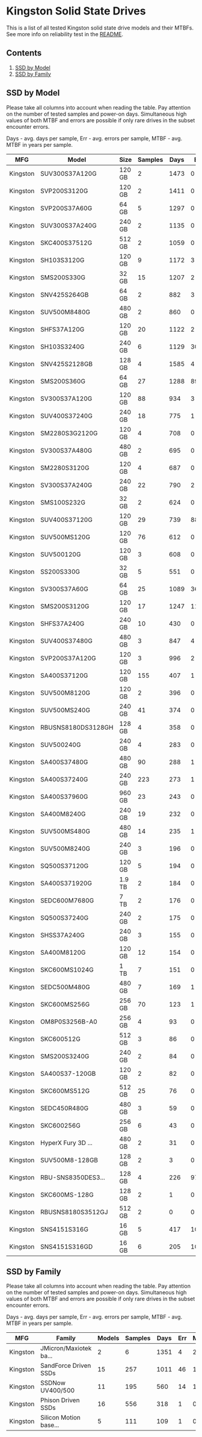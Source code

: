 Kingston Solid State Drives
===========================

This is a list of all tested Kingston solid state drive models and their MTBFs. See
more info on reliability test in the [README](https://github.com/bsdhw/SMART).

Contents
--------

1. [ SSD by Model  ](#ssd-by-model)
2. [ SSD by Family ](#ssd-by-family)

SSD by Model
------------

Please take all columns into account when reading the table. Pay attention on the
number of tested samples and power-on days. Simultaneous high values of both MTBF
and errors are possible if only rare drives in the subset encounter errors.

Days - avg. days per sample,
Err  - avg. errors per sample,
MTBF - avg. MTBF in years per sample.

| MFG       | Model              | Size   | Samples | Days  | Err   | MTBF |
|-----------|--------------------|--------|---------|-------|-------|------|
| Kingston  | SUV300S37A120G     | 120 GB | 2       | 1473  | 0     | 4.04   |
| Kingston  | SVP200S3120G       | 120 GB | 2       | 1411  | 0     | 3.87   |
| Kingston  | SVP200S37A60G      | 64 GB  | 5       | 1297  | 0     | 3.56   |
| Kingston  | SUV300S37A240G     | 240 GB | 2       | 1135  | 0     | 3.11   |
| Kingston  | SKC400S37512G      | 512 GB | 2       | 1059  | 0     | 2.90   |
| Kingston  | SH103S3120G        | 120 GB | 9       | 1172  | 3     | 2.83   |
| Kingston  | SMS200S330G        | 32 GB  | 15      | 1207  | 2     | 2.40   |
| Kingston  | SNV425S264GB       | 64 GB  | 2       | 882   | 3     | 2.40   |
| Kingston  | SUV500M8480G       | 480 GB | 2       | 860   | 0     | 2.36   |
| Kingston  | SHFS37A120G        | 120 GB | 20      | 1122  | 2     | 2.32   |
| Kingston  | SH103S3240G        | 240 GB | 6       | 1129  | 302   | 2.29   |
| Kingston  | SNV425S2128GB      | 128 GB | 4       | 1585  | 4     | 2.15   |
| Kingston  | SMS200S360G        | 64 GB  | 27      | 1288  | 89    | 2.12   |
| Kingston  | SV300S37A120G      | 120 GB | 88      | 934   | 3     | 2.11   |
| Kingston  | SUV400S37240G      | 240 GB | 18      | 775   | 1     | 2.00   |
| Kingston  | SM2280S3G2120G     | 120 GB | 4       | 708   | 0     | 1.94   |
| Kingston  | SV300S37A480G      | 480 GB | 2       | 695   | 0     | 1.91   |
| Kingston  | SM2280S3120G       | 120 GB | 4       | 687   | 0     | 1.88   |
| Kingston  | SV300S37A240G      | 240 GB | 22      | 790   | 2     | 1.88   |
| Kingston  | SMS100S232G        | 32 GB  | 2       | 624   | 0     | 1.71   |
| Kingston  | SUV400S37120G      | 120 GB | 29      | 739   | 88    | 1.71   |
| Kingston  | SUV500MS120G       | 120 GB | 76      | 612   | 0     | 1.68   |
| Kingston  | SUV500120G         | 120 GB | 3       | 608   | 0     | 1.67   |
| Kingston  | SS200S330G         | 32 GB  | 5       | 551   | 0     | 1.51   |
| Kingston  | SV300S37A60G       | 64 GB  | 25      | 1089  | 36    | 1.49   |
| Kingston  | SMS200S3120G       | 120 GB | 17      | 1247  | 11    | 1.41   |
| Kingston  | SHFS37A240G        | 240 GB | 10      | 430   | 0     | 1.18   |
| Kingston  | SUV400S37480G      | 480 GB | 3       | 847   | 4     | 1.18   |
| Kingston  | SVP200S37A120G     | 120 GB | 3       | 996   | 2     | 1.10   |
| Kingston  | SA400S37120G       | 120 GB | 155     | 407   | 1     | 1.09   |
| Kingston  | SUV500M8120G       | 120 GB | 2       | 396   | 0     | 1.09   |
| Kingston  | SUV500MS240G       | 240 GB | 41      | 374   | 0     | 1.03   |
| Kingston  | RBUSNS8180DS3128GH | 128 GB | 4       | 358   | 0     | 0.98   |
| Kingston  | SUV500240G         | 240 GB | 4       | 283   | 0     | 0.78   |
| Kingston  | SA400S37480G       | 480 GB | 90      | 288   | 1     | 0.76   |
| Kingston  | SA400S37240G       | 240 GB | 223     | 273   | 1     | 0.71   |
| Kingston  | SA400S37960G       | 960 GB | 23      | 243   | 0     | 0.67   |
| Kingston  | SA400M8240G        | 240 GB | 19      | 232   | 0     | 0.64   |
| Kingston  | SUV500MS480G       | 480 GB | 14      | 235   | 1     | 0.64   |
| Kingston  | SUV500M8240G       | 240 GB | 3       | 196   | 0     | 0.54   |
| Kingston  | SQ500S37120G       | 120 GB | 5       | 194   | 0     | 0.53   |
| Kingston  | SA400S371920G      | 1.9 TB | 2       | 184   | 0     | 0.50   |
| Kingston  | SEDC600M7680G      | 7 TB   | 2       | 176   | 0     | 0.48   |
| Kingston  | SQ500S37240G       | 240 GB | 2       | 175   | 0     | 0.48   |
| Kingston  | SHSS37A240G        | 240 GB | 3       | 155   | 0     | 0.43   |
| Kingston  | SA400M8120G        | 120 GB | 12      | 154   | 0     | 0.42   |
| Kingston  | SKC600MS1024G      | 1 TB   | 7       | 151   | 0     | 0.42   |
| Kingston  | SEDC500M480G       | 480 GB | 7       | 169   | 1     | 0.40   |
| Kingston  | SKC600MS256G       | 256 GB | 70      | 123   | 1     | 0.34   |
| Kingston  | OM8P0S3256B-A0     | 256 GB | 4       | 93    | 0     | 0.26   |
| Kingston  | SKC600512G         | 512 GB | 3       | 86    | 0     | 0.24   |
| Kingston  | SMS200S3240G       | 240 GB | 2       | 84    | 0     | 0.23   |
| Kingston  | SA400S37-120GB     | 120 GB | 2       | 82    | 0     | 0.23   |
| Kingston  | SKC600MS512G       | 512 GB | 25      | 76    | 0     | 0.21   |
| Kingston  | SEDC450R480G       | 480 GB | 3       | 59    | 0     | 0.16   |
| Kingston  | SKC600256G         | 256 GB | 6       | 43    | 0     | 0.12   |
| Kingston  | HyperX Fury 3D ... | 480 GB | 2       | 31    | 0     | 0.09   |
| Kingston  | SUV500M8-128GB     | 128 GB | 2       | 3     | 0     | 0.01   |
| Kingston  | RBU-SNS8350DES3... | 128 GB | 4       | 226   | 97    | 0.01   |
| Kingston  | SKC600MS-128G      | 128 GB | 2       | 1     | 0     | 0.00   |
| Kingston  | RBUSNS8180S3512GJ  | 512 GB | 2       | 0     | 0     | 0.00   |
| Kingston  | SNS4151S316G       | 16 GB  | 5       | 417   | 1022  | 0.00   |
| Kingston  | SNS4151S316GD      | 16 GB  | 6       | 205   | 1024  | 0.00   |

SSD by Family
-------------

Please take all columns into account when reading the table. Pay attention on the
number of tested samples and power-on days. Simultaneous high values of both MTBF
and errors are possible if only rare drives in the subset encounter errors.

Days - avg. days per sample,
Err  - avg. errors per sample,
MTBF - avg. MTBF in years per sample.

| MFG       | Family                 | Models | Samples | Days  | Err   | MTBF |
|-----------|------------------------|--------|---------|-------|-------|------|
| Kingston  | JMicron/Maxiotek ba... | 2      | 6       | 1351  | 4     | 2.23   |
| Kingston  | SandForce Driven SSDs  | 15     | 257     | 1011  | 46    | 1.99   |
| Kingston  | SSDNow UV400/500       | 11     | 195     | 560   | 14    | 1.46   |
| Kingston  | Phison Driven SSDs     | 16     | 556     | 318   | 1     | 0.84   |
| Kingston  | Silicon Motion base... | 5      | 111     | 109   | 1     | 0.30   |
